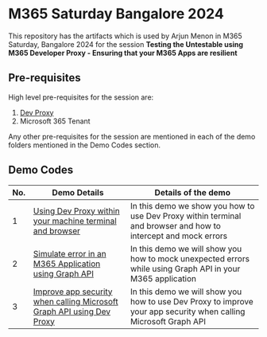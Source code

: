 # M365 Saturday Bangalore 2024

This repository has the artifacts which is used by Arjun Menon in M365 Saturday, Bangalore 2024 for the session **Testing the Untestable using M365 Developer Proxy - Ensuring that your M365 Apps are resilient**

## Pre-requisites

High level pre-requisites for the session are:

1. [Dev Proxy](https://learn.microsoft.com/microsoft-cloud/dev/dev-proxy/get-started?tabs=automated&pivots=client-operating-system-macos?WT.mc_id=M365-MVP-5004715#install-dev-proxy)
2. Microsoft 365 Tenant

Any other pre-requisites for the session are mentioned in each of the demo folders mentioned in the Demo Codes section.

## Demo Codes

|No. | Demo Details | Details of the demo |
|--------------|--------------|---------------------|
|1| [Using Dev Proxy within your machine terminal and browser](/codes/1.graph-explorer/) | In this demo we show you how to use Dev Proxy within terminal and browser and how to intercept and mock errors |
|2| [Simulate error in an M365 Application using Graph API](/codes/2.m365-appn/) | In this demo we will show you how to mock unexpected errors while using Graph API in your M365 application |
|3| [Improve app security when calling Microsoft Graph API using Dev Proxy](/codes/3.m365-appn-permissions/) | In this demo we will show you how to use Dev Proxy to improve your app security when calling Microsoft Graph API |
